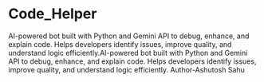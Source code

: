 # Code_Helper
AI-powered bot built with Python and Gemini API to debug, enhance, and explain code. Helps developers identify issues, improve quality, and understand logic efficiently.AI-powered bot built with Python and Gemini API to debug, enhance, and explain code. Helps developers identify issues, improve quality, and understand logic efficiently.
Author-Ashutosh Sahu
